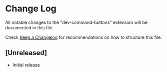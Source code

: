 # Change Log

All notable changes to the "dev-command-buttons" extension will be documented in this file.

Check [Keep a Changelog](http://keepachangelog.com/) for recommendations on how to structure this file.

## [Unreleased]

- Initial release